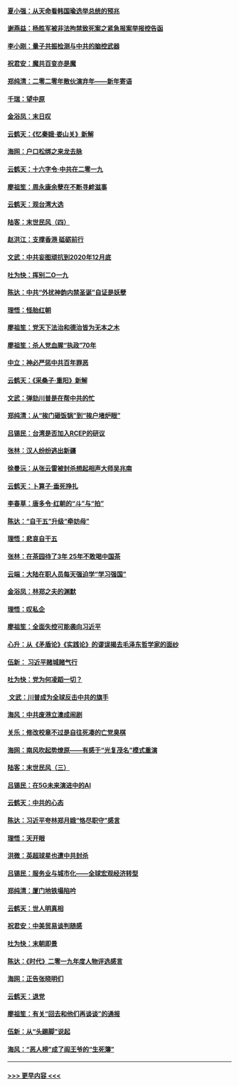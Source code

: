 #### [夏小强：从天命看韩国瑜选举总统的预兆](../pages/nsc993/n11756696.md?t=12312011) 
#### [谢燕益：杨胜军被非法拘禁致死案之紧急报案举报控告函](../pages/nsc993/n11756134.md?t=12312011) 
#### [李小刚：量子共振检测与中共的脑控武器](../pages/nsc993/n11754518.md?t=12312011) 
#### [祝君安：魔共百变亦是魔](../pages/nsc993/n11754469.md?t=12312011) 
#### [郑纯清：二零二零年散伙演弃年——新年寄语](../pages/nsc993/n11754195.md?t=12312011) 
#### [千瑞：望中原](../pages/nsc993/n11754159.md?t=12312011) 
#### [金浴凤：末日叹](../pages/nsc993/n11752359.md?t=12312011) 
#### [云鹤天：《忆秦娥‧娄山关》新解](../pages/nsc993/n11752348.md?t=12312011) 
#### [海网：户口松绑之来龙去脉](../pages/nsc993/n11752328.md?t=12312011) 
#### [云鹤天：十六字令‧中共在二零一九](../pages/nsc993/n11752305.md?t=12312011) 
#### [廖祖笙：周永康余孽在不断寻衅滋事](../pages/nsc993/n11751013.md?t=12312011) 
#### [云鹤天：观台湾大选](../pages/nsc993/n11751007.md?t=12312011) 
#### [陆客：末世民风（四）](../pages/nsc993/n11749203.md?t=12312011) 
#### [赵洪江：支撑香港 砥砺前行](../pages/nsc993/n11748482.md?t=12312011) 
#### [文武：中共妄图顽抗到2020年12月底](../pages/nsc993/n11748446.md?t=12312011) 
#### [吐为快：挥别二O一九](../pages/nsc993/n11748411.md?t=12312011) 
#### [陈达：中共“外扰神韵内禁圣诞”自证是妖孽](../pages/nsc993/n11748226.md?t=12312011) 
#### [理悟：怪胎红朝](../pages/nsc993/n11748206.md?t=12312011) 
#### [廖祖笙：党天下法治和德治皆为无本之木](../pages/nsc993/n11748135.md?t=12312011) 
#### [廖祖笙：杀人党血腥“执政”70年](../pages/nsc993/n11745144.md?t=12312011) 
#### [中立：神必严惩中共百年罪恶](../pages/nsc993/n11744970.md?t=12312011) 
#### [云鹤天：《采桑子‧重阳》新解](../pages/nsc993/n11744948.md?t=12312011) 
#### [文武：弹劾川普是在帮中共的忙](../pages/nsc993/n11744758.md?t=12312011) 
#### [郑纯清：从“挨门砸饭锅”到“挨户堵炉眼”](../pages/nsc993/n11744745.md?t=12312011) 
#### [吕锡民：台湾是否加入RCEP的研议](../pages/nsc993/n11744701.md?t=12312011) 
#### [张林：汉人纷纷逃出新疆](../pages/nsc993/n11743530.md?t=12312011) 
#### [徐曼沅：从张云雷被封杀想起相声大师吴兆南](../pages/nsc993/n11741816.md?t=12312011) 
#### [云鹤天：卜算子‧垂死挣扎](../pages/nsc993/n11739956.md?t=12312011) 
#### [李春草：唐多令‧红朝的“斗”与“拍”](../pages/nsc993/n11739830.md?t=12312011) 
#### [陈达：“自干五”升级“牵妨母”](../pages/nsc993/n11739724.md?t=12312011) 
#### [理悟：悲哀自干五](../pages/nsc993/n11739547.md?t=12312011) 
#### [张林：在茶园待了3年 25年不敢喝中国茶](../pages/nsc993/n11739240.md?t=12312011) 
#### [云端：大陆在职人员每天强迫学“学习强国”](../pages/nsc993/n11738735.md?t=12312011) 
#### [金浴凤：林郑之夫的渊默](../pages/nsc993/n11737735.md?t=12312011) 
#### [理悟：叹私企](../pages/nsc993/n11737715.md?t=12312011) 
#### [廖祖笙：全面失控可能袭向习近平](../pages/nsc993/n11737704.md?t=12312011) 
#### [心升：从《矛盾论》《实践论》的谬误揭去毛泽东哲学家的面纱](../pages/nsc993/n11736962.md?t=12312011) 
#### [伍新： 习近平赌城赌气行](../pages/nsc993/n11736929.md?t=12312011) 
#### [吐为快：党为何凌蹈一切？](../pages/nsc993/n11736915.md?t=12312011) 
#### [ 文武：川普成为全球反击中共的旗手](../pages/nsc993/n11736882.md?t=12312011) 
#### [海风：中共废港立澳成闹剧](../pages/nsc993/n11735857.md?t=12312011) 
#### [关乐：修改校章不过是自往死凑的亡党臭棋](../pages/nsc993/n11735097.md?t=12312011) 
#### [海网：南风吹起势燎原——有感于“光复茂名”模式重演](../pages/nsc993/n11732308.md?t=12312011) 
#### [陆客：末世民风（三）](../pages/nsc993/n11732211.md?t=12312011) 
#### [吕锡民：在5G未来演进中的AI](../pages/nsc993/n11730010.md?t=12312011) 
#### [云鹤天：中共的心态](../pages/nsc993/n11729906.md?t=12312011) 
#### [陈达：习近平夸林郑月娥“恪尽职守”感言](../pages/nsc993/n11729881.md?t=12312011) 
#### [理悟：天开眼](../pages/nsc993/n11729699.md?t=12312011) 
#### [洪微：英超球星也遭中共封杀](../pages/nsc993/n11727243.md?t=12312011) 
#### [吕锡民：服务业与城市化——全球宏观经济转型](../pages/nsc993/n11725845.md?t=12312011) 
#### [郑纯清：厦门地铁塌陷吟](../pages/nsc993/n11725813.md?t=12312011) 
#### [云鹤天：世人明真相](../pages/nsc993/n11725621.md?t=12312011) 
#### [祝君安：中美贸易谈判随感](../pages/nsc993/n11725609.md?t=12312011) 
#### [吐为快：末朝即景](../pages/nsc993/n11723365.md?t=12312011) 
#### [陈达：《时代》二零一九年度人物评选感言](../pages/nsc993/n11723337.md?t=12312011) 
#### [海网：正告张晓明们](../pages/nsc993/n11723228.md?t=12312011) 
#### [云鹤天：退党](../pages/nsc993/n11723056.md?t=12312011) 
#### [廖祖笙：有关“回去和他们再谈谈”的通报](../pages/nsc993/n11722442.md?t=12312011) 
#### [伍新：从“头踢脚”说起](../pages/nsc993/n11722429.md?t=12312011) 
#### [海风：“恶人榜”成了阎王爷的“生死簿”](../pages/nsc993/n11722272.md?t=12312011) 

----
#### [ >>> 更早内容 <<< ](../indexes/nsc993-earlier.md)
